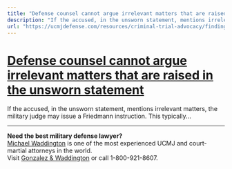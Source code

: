 ```yaml
---
title: "Defense counsel cannot argue irrelevant matters that are raised in the unsworn statement"
description: "If the accused, in the unsworn statement, mentions irrelevant matters, the military judge may issue a Friedmann instruction. This typically..."
url: "https://ucmjdefense.com/resources/criminal-trial-advocacy/findings-argument/sentencing-argument/defense-counsel-cannot-argue-irrelevant-matters-that-are-raised-in-the-unsworn-statement.html"
---
```


# [Defense counsel cannot argue irrelevant matters that are raised in the unsworn statement](https://ucmjdefense.com/resources/criminal-trial-advocacy/findings-argument/sentencing-argument/defense-counsel-cannot-argue-irrelevant-matters-that-are-raised-in-the-unsworn-statement.html)

If the accused, in the unsworn statement, mentions irrelevant matters, the military judge may issue a Friedmann instruction. This typically...

---

**Need the best military defense lawyer?**  
[Michael Waddington](https://ucmjdefense.com/attorneys/michael-stewart-waddington-partner.html) is one of the most experienced UCMJ and court-martial attorneys in the world.  
Visit [Gonzalez & Waddington](https://ucmjdefense.com) or call 1-800-921-8607.
